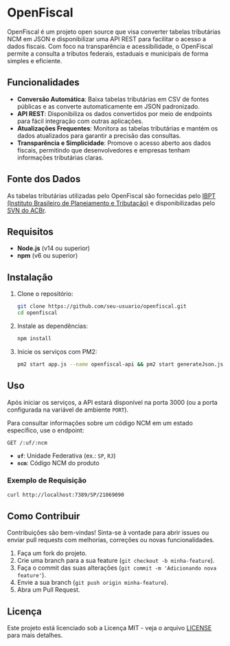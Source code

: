 # OpenFiscal

OpenFiscal é um projeto open source que visa converter tabelas tributárias NCM em JSON e disponibilizar uma API REST para facilitar o acesso a dados fiscais. Com foco na transparência e acessibilidade, o OpenFiscal permite a consulta a tributos federais, estaduais e municipais de forma simples e eficiente.

## Funcionalidades

- **Conversão Automática**: Baixa tabelas tributárias em CSV de fontes públicas e as converte automaticamente em JSON padronizado.
- **API REST**: Disponibiliza os dados convertidos por meio de endpoints para fácil integração com outras aplicações.
- **Atualizações Frequentes**: Monitora as tabelas tributárias e mantém os dados atualizados para garantir a precisão das consultas.
- **Transparência e Simplicidade**: Promove o acesso aberto aos dados fiscais, permitindo que desenvolvedores e empresas tenham informações tributárias claras.

## Fonte dos Dados

As tabelas tributárias utilizadas pelo OpenFiscal são fornecidas pelo [IBPT (Instituto Brasileiro de Planejamento e Tributação)](https://www.ibpt.com.br) e disponibilizadas pelo [SVN do ACBr](http://svn.code.sf.net/p/acbr/code/trunk2/Exemplos/ACBrTCP/ACBrIBPTax/tabela/).

## Requisitos

- **Node.js** (v14 ou superior)
- **npm** (v6 ou superior)

## Instalação

1. Clone o repositório:
   ```sh
   git clone https://github.com/seu-usuario/openfiscal.git
   cd openfiscal
   ```

2. Instale as dependências:
   ```sh
   npm install
   ```

3. Inicie os serviços com PM2:
   ```sh
   pm2 start app.js --name openfiscal-api && pm2 start generateJson.js --name openfiscal-json-generator && pm2 save && pm2 startup
   ```

## Uso

Após iniciar os serviços, a API estará disponível na porta 3000 (ou a porta configurada na variável de ambiente `PORT`).

Para consultar informações sobre um código NCM em um estado específico, use o endpoint:

```http
GET /:uf/:ncm
```

- **`uf`**: Unidade Federativa (ex.: `SP`, `RJ`)
- **`ncm`**: Código NCM do produto

### Exemplo de Requisição

```sh
curl http://localhost:7389/SP/21069090
```

## Como Contribuir

Contribuições são bem-vindas! Sinta-se à vontade para abrir issues ou enviar pull requests com melhorias, correções ou novas funcionalidades.

1. Faça um fork do projeto.
2. Crie uma branch para a sua feature (`git checkout -b minha-feature`).
3. Faça o commit das suas alterações (`git commit -m 'Adicionando nova feature'`).
4. Envie a sua branch (`git push origin minha-feature`).
5. Abra um Pull Request.

## Licença

Este projeto está licenciado sob a Licença MIT - veja o arquivo [LICENSE](LICENSE) para mais detalhes.
